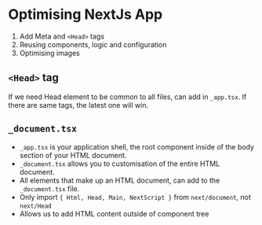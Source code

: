 # Optimising NextJs App

1. Add Meta and `<Head>` tags
2. Reusing components, logic and configuration
3. Optimising images

## `<Head>` tag

If we need Head element to be common to all files, can add in `_app.tsx`.
If there are same tags, the latest one will win.

## `_document.tsx`

- `_app.tsx` is your application shell, the root component inside of the body section of your HTML document.
- `_document.tsx` allows you to customisation of the entire HTML document.
- All elements that make up an HTML document, can add to the `_document.tsx` file.
- Only import `{ Html, Head, Main, NextScript }` from `next/document`, not `next/Head`
- Allows us to add HTML content outside of component tree
